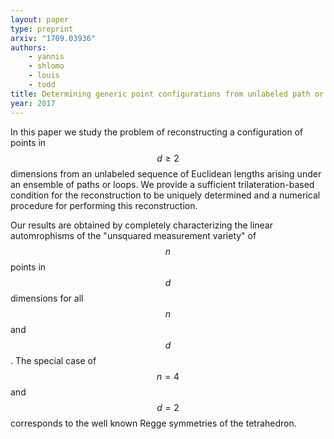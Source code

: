 ```yaml
---
layout: paper
type: preprint
arxiv: "1709.03936"
authors:
    - yannis
    - shlomo
    - louis
    - todd
title: Determining generic point configurations from unlabeled path or loop lengths
year: 2017
---
```


In this paper we study the problem of reconstructing a configuration of points in 
$$d\ge 2$$ dimensions from an unlabeled sequence of Euclidean lengths arising under an ensemble of paths or loops. 
We provide a sufficient trilateration-based condition for the reconstruction to be uniquely determined and a numerical 
procedure for performing this reconstruction. 

Our results are obtained by completely characterizing the linear automrophisms of the 
"unsquared measurement variety" of $$n$$ points in $$d$$ dimensions for all $$n$$ and $$d$$. 
The special case of $$n=4$$ and $$d=2$$ corresponds to the well known Regge symmetries 
of the tetrahedron.
